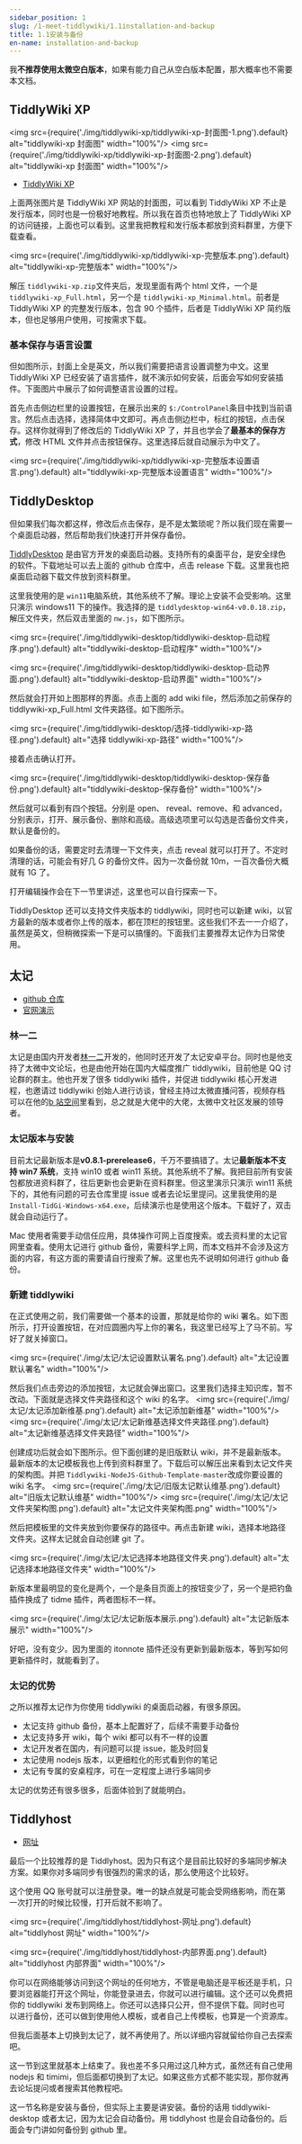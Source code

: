 ```yaml
---
sidebar_position: 1
slug: /1-meet-tiddlywiki/1.1installation-and-backup
title: 1.1安装与备份
en-name: installation-and-backup
---
```


我**不推荐使用太微空白版本**，如果有能力自己从空白版本配置，那大概率也不需要本文档。

## TiddlyWiki XP

<img src={require('./img/tiddlywiki-xp/tiddlywiki-xp-封面图-1.png').default} alt="tiddlywiki-xp 封面图" width="100%"/>
<img src={require('./img/tiddlywiki-xp/tiddlywiki-xp-封面图-2.png').default} alt="tiddlywiki-xp 封面图" width="100%"/>

- [TiddlyWiki XP](https://keatonlao.github.io/tiddlywiki-xp/)

上面两张图片是 TiddlyWiki XP 网站的封面图，可以看到 TiddlyWiki XP 不止是发行版本，同时也是一份极好地教程。所以我在首页也特地放上了 TiddlyWiki XP 的访问链接，上面也可以看到。这里我把教程和发行版本都放到资料群里，方便下载查看。

<img src={require('./img/tiddlywiki-xp/tiddlywiki-xp-完整版本.png').default} alt="tiddlywiki-xp-完整版本" width="100%"/>

解压 `tiddlywiki-xp.zip`文件夹后，发现里面有两个 html 文件，一个是 `tiddlywiki-xp_Full.html`，另一个是 `tiddlywiki-xp_Minimal.html`。前者是 TiddlyWiki XP 的完整发行版本，包含 90 个插件，后者是 TiddlyWiki XP 简约版本，但也足够用户使用，可按需求下载。

### 基本保存与语言设置

但如图所示，封面上全是英文，所以我们需要把语言设置调整为中文。这里 TiddlyWiki XP 已经安装了语言插件，就不演示如何安装，后面会写如何安装插件。下面图片中展示了如何调整语言设置的过程。

首先点击侧边栏里的设置按钮，在展示出来的 `$:/ControlPanel`条目中找到当前语言。然后点击选择，选择简体中文即可。再点击侧边栏中，标红的按钮，点击保存。这样你就得到了修改后的 TiddlyWiki XP 了，并且也学会了**最基本的保存方式**，修改 HTML 文件并点击按钮保存。这里选择后就自动展示为中文了。

<img src={require('./img/tiddlywiki-xp/tiddlywiki-xp-完整版本设置语言.png').default} alt="tiddlywiki-xp-完整版本设置语言" width="100%"/>

## TiddlyDesktop

但如果我们每次都这样，修改后点击保存，是不是太繁琐呢？所以我们现在需要一个桌面启动器，然后帮助我们快速打开并保存备份。

[TiddlyDesktop](https://github.com/TiddlyWiki/TiddlyDesktop) 是由官方开发的桌面启动器。支持所有的桌面平台，是安全绿色的软件。下载地址可以去上面的 github 仓库中，点击 release 下载。这里我也把桌面启动器下载文件放到资料群里。

这里我使用的是 `win11`电脑系统，其他系统不了解。理论上安装不会受影响。这里只演示 windows11 下的操作。我选择的是 `tiddlydesktop-win64-v0.0.18.zip`，解压文件夹，然后双击里面的 `nw.js`，如下图所示。

<img src={require('./img/tiddlywiki-desktop/tiddlywiki-desktop-启动程序.png').default} alt="tiddlywiki-desktop-启动程序" width="100%"/>

<img src={require('./img/tiddlywiki-desktop/tiddlywiki-desktop-启动界面.png').default} alt="tiddlywiki-desktop-启动界面" width="100%"/>

然后就会打开如上图那样的界面。点击上面的 add wiki file，然后添加之前保存的 tiddlywiki-xp_Full.html 文件夹路径。如下图所示。

<img src={require('./img/tiddlywiki-desktop/选择-tiddlywiki-xp-路径.png').default} alt="选择 tiddlywiki-xp-路径" width="100%"/>

接着点击确认打开。

<img src={require('./img/tiddlywiki-desktop/tiddlywiki-desktop-保存备份.png').default} alt="tiddlywiki-desktop-保存备份" width="100%"/>

然后就可以看到有四个按钮。分别是 open、
reveal、remove、和 advanced，分别表示，打开、展示备份、删除和高级。高级选项里可以勾选是否备份文件夹，默认是备份的。

如果备份的话，需要定时去清理一下文件夹，点击 reveal 就可以打开了。不定时清理的话，可能会有好几 G 的备份文件。因为一次备份就 10m，一百次备份大概就有 1G 了。

打开编辑操作会在下一节里讲述，这里也可以自行探索一下。

TiddlyDesktop 还可以支持文件夹版本的 tiddlywiki，同时也可以新建 wiki，以官方最新的版本或者你上传的版本，都在顶栏的按钮里。这些我们不去一一介绍了，虽然是英文，但稍微探索一下是可以搞懂的。下面我们主要推荐太记作为日常使用。

## 太记

- [github 仓库](https://github.com/tiddly-gittly/TidGi-Desktop)
- [官网演示](https://tidgi.fun/)

### 林一二

太记是由国内开发者[林一二](https://github.com/linonetwo)开发的，他同时还开发了太记安卓平台。同时也是他支持了太微中文论坛，也是由他开始在国内大幅度推广 tiddlywiki，目前他是 QQ 讨论群的群主。他也开发了很多 tiddlywiki 插件，并促进 tiddlywiki 核心开发进程，也邀请过 tiddlywiki 创始人进行访谈，曾经主持过太微直播问答，视频存档可以在他的[b 站空间](https://space.bilibili.com/437823)里看到，总之就是大佬中的大佬，太微中文社区发展的领导者。

### 太记版本与安装

目前太记最新版本是**v0.8.1-prerelease6**，千万不要搞错了。太记**最新版本不支持 win7 系统**，支持 win10 或者 win11 系统。其他系统不了解。我把目前所有安装包都放进资料群了，往后更新也会更新在资料群里。但这里演示只演示 win11 系统下的，其他有问题的可去仓库里提 issue 或者去论坛里提问。这里我使用的是 `Install-TidGi-Windows-x64.exe`，后续演示也是使用这个版本。下载好了，双击就会自动运行了。

Mac 使用者需要手动信任应用，具体操作可网上百度搜索。或去资料里的太记官网里查看。使用太记进行 github 备份，需要科学上网，而本文档并不会涉及这方面的内容，有这方面的需要请自行搜索了解。这里也先不说明如何进行 github 备份。

### 新建 tiddlywiki

在正式使用之前，我们需要做一个基本的设置，那就是给你的 wiki 署名。如下图所示，打开设置按钮，在对应圆圈内写上你的署名，我这里已经写上了马不前。写好了就关掉窗口。

<img src={require('./img/太记/太记设置默认署名.png').default} alt="太记设置默认署名" width="100%"/>

然后我们点击旁边的添加按钮，太记就会弹出窗口。这里我们选择主知识库，暂不改动。下面就是选择文件夹路径和这个 wiki 的名字。
<img src={require('./img/太记/太记添加新维基.png').default} alt="太记添加新维基" width="100%"/>
<img src={require('./img/太记/太记新维基选择文件夹路径.png').default} alt="太记新维基选择文件夹路径" width="100%"/>

创建成功后就会如下图所示。但下面创建的是旧版默认 wiki，并不是最新版本。最新版本的太记模板我也上传到资料群里了。下载后可以解压出来看到太记文件夹的架构图。并把 `Tiddlywiki-NodeJS-Github-Template-master`改成你要设置的 wiki 名字。
<img src={require('./img/太记/旧版太记默认维基.png').default} alt="旧版太记默认维基" width="100%"/>
<img src={require('./img/太记/太记文件夹架构图.png').default} alt="太记文件夹架构图.png" width="100%"/>

然后把模板里的文件夹放到你要保存的路径中。再点击新建 wiki，选择本地路径文件夹。这样太记就会自动创建 git 了。

<img src={require('./img/太记/太记选择本地路径文件夹.png').default} alt="太记选择本地路径文件夹" width="100%"/>

新版本里最明显的变化是两个，一个是条目页面上的按钮变少了，另一个是把钓鱼插件换成了 tidme 插件，两者图标不一样。

<img src={require('./img/太记/太记新版本展示.png').default} alt="太记新版本展示" width="100%"/>

好吧，没有变少。因为里面的 itonnote 插件还没有更新到最新版本，等到写如何更新插件时，就能看到了。

### 太记的优势

之所以推荐太记作为你使用 tiddlywiki 的桌面启动器，有很多原因。

- 太记支持 github 备份，基本上配置好了，后续不需要手动备份
- 太记支持多开 wiki，每个 wiki 都可以有不一样的设置
- 太记开发者在国内，有问题可以提 issue，能及时回复
- 太记使用 nodejs 版本，以更细粒化的形式看到你的笔记
- 太记有专属的安桌程序，可在一定程度上进行多端同步

太记的优势还有很多很多，后面体验到了就能明白。

## Tiddlyhost

- [网址](https://tiddlyhost.com/)

最后一个比较推荐的是 Tiddlyhost。因为只有这个是目前比较好的多端同步解决方案。如果你对多端同步有很强烈的需求的话，那么使用这个比较好。

这个使用 QQ 账号就可以注册登录。唯一的缺点就是可能会受网络影响，而在第一次打开的时候比较慢，打开后就不影响了。

<img src={require('./img/tiddlyhost/tiddlyhost-网址.png').default} alt="tiddlyhost 网址" width="100%"/>

<img src={require('./img/tiddlyhost/tiddlyhost-内部界面.png').default} alt="tiddlyhost 内部界面" width="100%"/>

你可以在网络能够访问到这个网址的任何地方，不管是电脑还是平板还是手机，只要浏览器能打开这个网址，你能登录进去，你就可以进行编辑。这个还可以免费把你的 tiddlywiki 发布到网络上。你还可以选择只公开，但不提供下载。同时也可以进行备份，还可以做到使用他人模板，或者自己上传模板，也算是一个资源库。

但我后面基本上切换到太记了，就不再使用了。所以详细内容就留给你自己去探索吧。

这一节到这里就基本上结束了。我也差不多只用过这几种方式，虽然还有自己使用 nodejs 和 timimi，但后面都切换到了太记。如果这些方式都不能实现，那你就再去论坛提问或者搜索其他教程吧。

这一节名称是安装与备份，但实际上主要是讲安装。备份的话用 tiddlywiki-desktop 或者太记，因为太记会自动备份。用 tiddlyhost 也是会自动备份的。后面会专门讲如何备份到 github 里。
